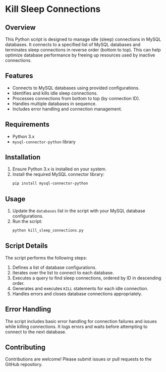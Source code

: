 # Kill Sleep Connections

## Overview

This Python script is designed to manage idle (sleep) connections in MySQL databases. It connects to a specified list of MySQL databases and terminates sleep connections in reverse order (bottom to top). This can help optimize database performance by freeing up resources used by inactive connections.

## Features

- Connects to MySQL databases using provided configurations.
- Identifies and kills idle sleep connections.
- Processes connections from bottom to top (by connection ID).
- Handles multiple databases in sequence.
- Includes error handling and connection management.

## Requirements

- Python 3.x
- `mysql-connector-python` library

## Installation

1. Ensure Python 3.x is installed on your system.
2. Install the required MySQL connector library:
   ```bash
   pip install mysql-connector-python
   ```

## Usage

1. Update the `databases` list in the script with your MySQL database configurations.
2. Run the script:
   ```bash
   python kill_sleep_connections.py
   ```

## Script Details

The script performs the following steps:

1. Defines a list of database configurations.
2. Iterates over the list to connect to each database.
3. Executes a query to find sleep connections, ordered by ID in descending order.
4. Generates and executes `KILL` statements for each idle connection.
5. Handles errors and closes database connections appropriately.

## Error Handling

The script includes basic error handling for connection failures and issues while killing connections. It logs errors and waits before attempting to connect to the next database.

## Contributing

Contributions are welcome! Please submit issues or pull requests to the GitHub repository.
